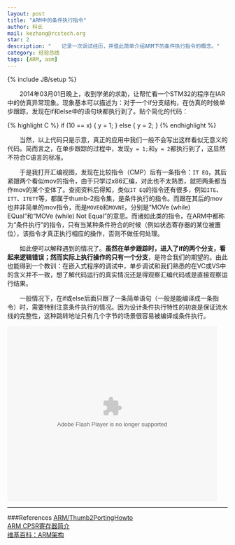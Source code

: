 ```yaml
---
layout: post
title: "ARM中的条件执行指令"
author: 科长
mail: kezhang@rcstech.org
star: 2
description: "　　记录一次调试经历，并借此简单介绍ARM下的条件执行指令的概念。"
category: 经验总结
tags: [ARM, asm]
---
```

{% include JB/setup %}

　　2014年03月01日晚上，收到学弟的求助，让帮忙看一个STM32的程序在IAR中的仿真异常现象。现象基本可以描述为：对于一个if分支结构，在仿真的时候单步跟踪，发现在if和else中的语句块都执行到了。<!--more-->贴个简化的代码：

{% highlight C %}
if (10 == x)
{
    y = 1;
}
else
{
    y = 2;
}
{% endhighlight %}

　　当然，以上代码只是示意，真正的应用中我们一般不会写出这样看似无意义的代码。简而言之，在单步跟踪的过程中，发现`y = 1;`和`y = 2`都执行到了，这显然不符合C语言的标准。

　　于是我打开汇编视图，发现在比较指令（CMP）后有一条指令：`IT EQ`，其后紧跟两个看似mov的指令，由于只学过x86汇编，对此也不太熟悉，就把两条都当作mov的某个变体了。查阅资料后得知，类似`IT EQ`的指令还有很多，例如`ITE`、`ITT`、`ITETT`等，都属于thumb-2指令集，是条件执行的指令。而跟在其后的mov也并非简单的mov指令，而是`MOVEQ`和`MOVNE`，分别是“MOVe (while) EQual”和“MOVe (while) Not Equal”的意思。而诸如此类的指令，在ARM中都称为“条件执行”的指令，只有当某种条件符合的时候（例如状态寄存器的某位被置位），该指令才真正执行相应的操作，否则不做任何处理。

　　如此便可以解释遇到的情况了。**虽然在单步跟踪时，进入了if的两个分支，看起来逻辑错误；然而实际上执行操作的只有一个分支**，是符合我们的期望的。由此也能得到一个教训：在嵌入式程序的调试中，单步调试和我们熟悉的在VC或VS中的含义并不一致，想了解代码运行的真实情况还是得观察汇编代码或是直接观察运行结果。

　　一般情况下，在if或else后面只跟了一条简单语句（一般是能编译成一条指令）时，需要特别注意条件执行的情况。因为设计条件执行特性的初衷是保证流水线的完整性，这种跳转地址只有几个字节的场景很容易被编译成条件执行。

<embed src="http://player.youku.com/player.php/sid/XNjg1Mzk3MDEy/v.swf" allowFullScreen="true" quality="high" width="480" height="400" align="middle" allowScriptAccess="always" type="application/x-shockwave-flash"></embed>

-------------------------------------------

###References
[ARM/Thumb2PortingHowto](https://wiki.edubuntu.org/ARM/Thumb2PortingHowto)  
[ARM CPSR寄存器简介](http://www.cnblogs.com/shangdawei/archive/2012/09/13/2682871.html)  
[维基百科：ARM架构](http://en.wikipedia.org/wiki/ARM_architecture)  


